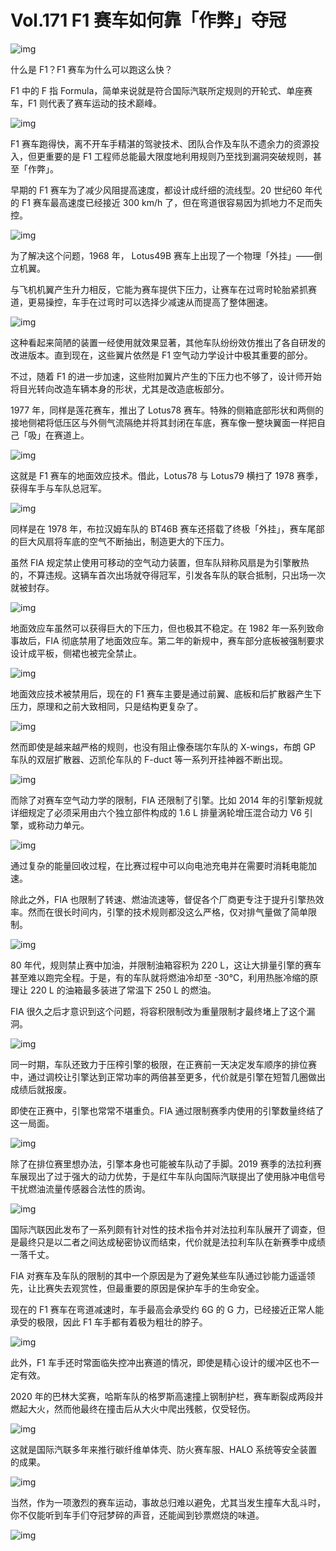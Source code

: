 # Vol.171 F1 赛车如何靠「作弊」夺冠


![img](https://cdn.jsdelivr.net/gh/just-prog/static/img/202108212126360.png)

什么是 F1？F1 赛车为什么可以跑这么快？

F1 中的 F 指 Formula，简单来说就是符合国际汽联所定规则的开轮式、单座赛车，F1 则代表了赛车运动的技术巅峰。

![img](https://cdn.jsdelivr.net/gh/just-prog/static/img/202108212126122.png)

F1 赛车跑得快，离不开车手精湛的驾驶技术、团队合作及车队不遗余力的资源投入，但更重要的是 F1 工程师总能最大限度地利用规则乃至找到漏洞突破规则，甚至「作弊」。

早期的 F1 赛车为了减少风阻提高速度，都设计成纤细的流线型。20 世纪60 年代的 F1 赛车最高速度已经接近 300 km/h 了，但在弯道很容易因为抓地力不足而失控。

![img](https://cdn.jsdelivr.net/gh/just-prog/static/img/202108212126130.gif)

为了解决这个问题，1968 年， Lotus49B 赛车上出现了一个物理「外挂」——倒立机翼。

与飞机机翼产生升力相反，它能为赛车提供下压力，让赛车在过弯时轮胎紧抓赛道，更易操控，车手在过弯时可以选择少减速从而提高了整体圈速。

![img](https://cdn.jsdelivr.net/gh/just-prog/static/img/202108212126530.gif)

这种看起来简陋的装置一经使用就效果显著，其他车队纷纷效仿推出了各自研发的改进版本。直到现在，这些翼片依然是 F1 空气动力学设计中极其重要的部分。

不过，随着 F1 的进一步加速，这些附加翼片产生的下压力也不够了，设计师开始将目光转向改造车辆本身的形状，尤其是改造底板部分。

1977 年，同样是莲花赛车，推出了 Lotus78 赛车。特殊的侧箱底部形状和两侧的接地侧裙将低压区与外侧气流隔绝并将其封闭在车底，赛车像一整块翼面一样把自己「吸」在赛道上。

![img](https://cdn.jsdelivr.net/gh/just-prog/static/img/202108212126190.gif)

这就是 F1 赛车的地面效应技术。借此，Lotus78 与 Lotus79 横扫了 1978 赛季，获得车手与车队总冠军。

![img](https://cdn.jsdelivr.net/gh/just-prog/static/img/202108212127113.gif)

同样是在 1978 年，布拉汉姆车队的 BT46B 赛车还搭载了终极「外挂」，赛车尾部的巨大风扇将车底的空气不断抽出，制造更大的下压力。

虽然 FIA 规定禁止使用可移动的空气动力装置，但车队辩称风扇是为引擎散热的，不算违规。这辆车首次出场就夺得冠军，引发各车队的联合抵制，只出场一次就被封存。

![img](https://cdn.jsdelivr.net/gh/just-prog/static/img/202108212126842.gif)

地面效应车虽然可以获得巨大的下压力，但也极其不稳定。在 1982 年一系列致命事故后，FIA 彻底禁用了地面效应车。第二年的新规中，赛车部分底板被强制要求设计成平板，侧裙也被完全禁止。

![img](https://cdn.jsdelivr.net/gh/just-prog/static/img/202108212126484.gif)

地面效应技术被禁用后，现在的 F1 赛车主要是通过前翼、底板和后扩散器产生下压力，原理和之前大致相同，只是结构更复杂了。

![img](https://cdn.jsdelivr.net/gh/just-prog/static/img/202108212127042.gif)

然而即使是越来越严格的规则，也没有阻止像泰瑞尔车队的 X-wings，布朗 GP 车队的双层扩散器、迈凯伦车队的 F-duct 等一系列开挂神器不断出现。

![img](https://cdn.jsdelivr.net/gh/just-prog/static/img/202108212127876.gif)

而除了对赛车空气动力学的限制，FIA 还限制了引擎。比如 2014 年的引擎新规就详细规定了必须采用由六个独立部件构成的 1.6 L 排量涡轮增压混合动力 V6 引擎，或称动力单元。

![img](https://cdn.jsdelivr.net/gh/just-prog/static/img/202108212127643.png)

通过复杂的能量回收过程，在比赛过程中可以向电池充电并在需要时消耗电能加速。

除此之外，FIA 也限制了转速、燃油流速等，督促各个厂商更专注于提升引擎热效率。然而在很长时间内，引擎的技术规则都没这么严格，仅对排气量做了简单限制。

![img](https://cdn.jsdelivr.net/gh/just-prog/static/img/202108212127133.gif)

80 年代，规则禁止赛中加油，并限制油箱容积为 220 L，这让大排量引擎的赛车甚至难以跑完全程。于是，有的车队就将燃油冷却至 -30℃，利用热胀冷缩的原理让 220 L 的油箱最多装进了常温下 250 L 的燃油。

FIA 很久之后才意识到这个问题，将容积限制改为重量限制才最终堵上了这个漏洞。

![img](https://cdn.jsdelivr.net/gh/just-prog/static/img/202108212127772.gif)

同一时期，车队还致力于压榨引擎的极限，在正赛前一天决定发车顺序的排位赛中，通过调校让引擎达到正常功率的两倍甚至更多，代价就是引擎在短暂几圈做出成绩后就报废。

即使在正赛中，引擎也常常不堪重负。FIA 通过限制赛季内使用的引擎数量终结了这一局面。

![img](https://cdn.jsdelivr.net/gh/just-prog/static/img/202108212127554.png)

除了在排位赛里想办法，引擎本身也可能被车队动了手脚。2019 赛季的法拉利赛车展现出了过于强大的动力优势，于是红牛车队向国际汽联提出了使用脉冲电信号干扰燃油流量传感器合法性的质询。

![img](https://cdn.jsdelivr.net/gh/just-prog/static/img/202108212127995.png)

国际汽联因此发布了一系列颇有针对性的技术指令并对法拉利车队展开了调查，但是最终只是以二者之间达成秘密协议而结束，代价就是法拉利车队在新赛季中成绩一落千丈。

FIA 对赛车及车队的限制的其中一个原因是为了避免某些车队通过钞能力遥遥领先，让比赛失去观赏性，但最重要的原因是保护车手的生命安全。

现在的 F1 赛车在弯道减速时，车手最高会承受约 6G 的 G 力，已经接近正常人能承受的极限，因此 F1 车手都有着极为粗壮的脖子。

![img](https://cdn.jsdelivr.net/gh/just-prog/static/img/202108212127310.gif)

此外，F1 车手还时常面临失控冲出赛道的情况，即使是精心设计的缓冲区也不一定有效。

2020 年的巴林大奖赛，哈斯车队的格罗斯高速撞上钢制护栏，赛车断裂成两段并燃起大火，然而他最终在撞击后从大火中爬出残骸，仅受轻伤。

![img](https://cdn.jsdelivr.net/gh/just-prog/static/img/202108212127211.gif)

这就是国际汽联多年来推行碳纤维单体壳、防火赛车服、HALO 系统等安全装置的成果。

![img](https://cdn.jsdelivr.net/gh/just-prog/static/img/202108212127841.gif)

当然，作为一项激烈的赛车运动，事故总归难以避免，尤其当发生撞车大乱斗时，你不仅能听到车手们夺冠梦碎的声音，还能闻到钞票燃烧的味道。

![img](https://cdn.jsdelivr.net/gh/just-prog/static/img/202108212127913.gif)
